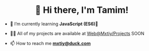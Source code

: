 <h1 align="center">👋 Hi there, I'm Tamim!</h1>

- 🌱 I’m currently learning **JavaScript (ES6)🐍**

- 👨‍💻 All of my projects are available at [Web@Mxtiy/Projects](https://mxtiy.vercel.app/projects/) SOON

- 📫 How to reach me **mxtiy@duck.com**

